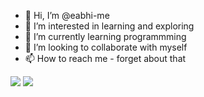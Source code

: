 - 👋 Hi, I’m @eabhi-me
- 👀 I’m interested in learning and exploring
- 🌱 I’m currently learning programmming
- 💞️ I’m looking to collaborate with myself
- 📫 How to reach me - forget about that
  
<img src="https://img.shields.io/badge/%3C/%3E%20htmx-3D72D7?style=for-the-badge&logo=mysl&logoColor=white"/>   <img src="https://img.shields.io/badge/Udemy-EC5252?style=for-the-badge&logo=Udemy&logoColor=white"/>

<!---
eabhi-me/eabhi-me is a ✨ special ✨ repository because its `README.md` (this file) appears on your GitHub profile.
You can click the Preview link to take a look at your changes.
--->
